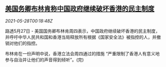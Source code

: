 <!--1622161862000-->
[美国务卿布林肯称中国政府继续破坏香港的民主制度](https://cn.reuters.com/article/blinken-china-hk-0527-thur-idCNKCS2D900S)
------

<div><i>2021-05-28T00:18:48Z</i></div><p>路透5月27日 - 美国国务卿布林肯周四表示，中国政府继续破坏香港的民主制度，并呼吁中华人民共和国和香港当局释放所有根据《国家安全法》被指控的人，并撤销对他们的指控。 　</p><p>布林肯在一份声明中说，香港立法会周四通过的措施 “严重限制了香港人有意义地参与自治并让他们的声音得到倾听”。(完)</p>
